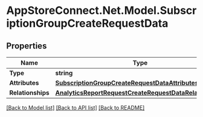 # AppStoreConnect.Net.Model.SubscriptionGroupCreateRequestData

## Properties

Name | Type | Description | Notes
------------ | ------------- | ------------- | -------------
**Type** | **string** |  | 
**Attributes** | [**SubscriptionGroupCreateRequestDataAttributes**](SubscriptionGroupCreateRequestDataAttributes.md) |  | 
**Relationships** | [**AnalyticsReportRequestCreateRequestDataRelationships**](AnalyticsReportRequestCreateRequestDataRelationships.md) |  | 

[[Back to Model list]](../README.md#documentation-for-models) [[Back to API list]](../README.md#documentation-for-api-endpoints) [[Back to README]](../README.md)


